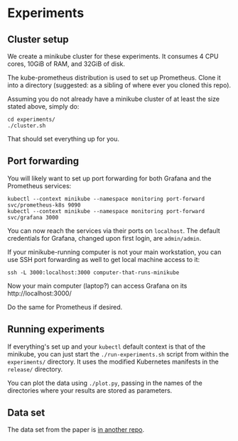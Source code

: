 # Experiments

## Cluster setup

We create a minikube cluster for these experiments. It consumes 4 CPU cores, 10GiB of RAM, and 32GiB of disk.

The kube-prometheus distribution is used to set up Prometheus. Clone it into a directory (suggested: as a sibling of where ever you cloned this repo).

Assuming you do not already have a minikube cluster of at least the size stated above, simply do:

```
cd experiments/
./cluster.sh
```

That should set everything up for you.

## Port forwarding

You will likely want to set up port forwarding for both Grafana and the Prometheus services:

```
kubectl --context minikube --namespace monitoring port-forward svc/prometheus-k8s 9090
kubectl --context minikube --namespace monitoring port-forward svc/grafana 3000
```

You can now reach the services via their ports on `localhost`. The default credentials for Grafana, changed upon first login, are `admin/admin`.

If your minikube-running computer is not your main workstation, you can use SSH port forwarding as well to get local machine access to it:

`ssh -L 3000:localhost:3000 computer-that-runs-minikube`

Now your main computer (laptop?) can access Grafana on its http://localhost:3000/

Do the same for Prometheus if desired.

## Running experiments

If everything's set up and your `kubectl` default context is that of the minikube, you can just start the `./run-experiments.sh` script from within the `experiments/` directory. It uses the modified Kubernetes manifests in the `release/` directory.

You can plot the data using `./plot.py`, passing in the names of the directories where your results are stored as parameters.

## Data set

The data set from the paper is [in another repo](https://github.com/llarsson/hipster-shop-experiments).

